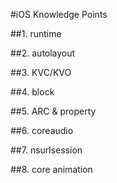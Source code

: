 #iOS Knowledge Points

##1. runtime

##2. autolayout

##3. KVC/KVO

##4. block

##5. ARC & property

##6. coreaudio

##7. nsurlsession

##8. core animation